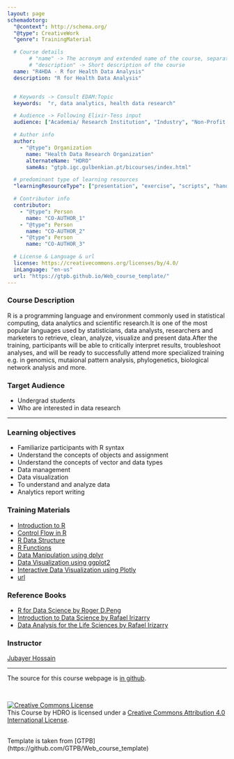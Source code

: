 ```yaml
---
layout: page
schemadotorg:
  "@context": http://schema.org/
  "@type": CreativeWork
  "genre": TrainingMaterial

  # Course details
       # "name" -> The acronym and extended name of the course, separated by " - "
       # "description" -> Short description of the course
  name: "R4HDA - R for Health Data Analysis"
  description: "R for Health Data Analysis"


  # Keywords -> Consult EDAM:Topic
  keywords:  "r, data analytics, health data research"

  # Audience -> Following Elixir-Tess input
  audience: ["Academia/ Research Institution", "Industry", "Non-Profit Organisation", "Healthcare"]

  # Author info
  author:
    - "@type": Organization
      name: "Health Data Research Organization"
      alternateName: "HDRO"
      sameAs: "gtpb.igc.gulbenkian.pt/bicourses/index.html"

  # predominant type of learning resources
  "learningResourceType": ["presentation", "exercise", "scripts", "handout"]

  # Contributor info
  contributor:
    - "@type": Person
      name: "CO-AUTHOR_1"
    - "@type": Person
      name: "CO-AUTHOR_2"
    - "@type": Person
      name: "CO-AUTHOR_3"

  # License & Language & url
  license: https://creativecommons.org/licenses/by/4.0/
  inLanguage: "en-us"
  url: "https://gtpb.github.io/Web_course_template/"
---
```


### Course Description
R is a programming language and environment commonly used in statistical computing, data analytics and scientific research.It is one of the most popular languages used by statisticians, data analysts, researchers and marketers to retrieve, clean, analyze, visualize and present data.After the training, participants will be able to critically interpret results, troubleshoot analyses, and will be ready to successfully attend more specialized training e.g. in genomics, mutaional pattern analysis, phylogenetics, biological network analysis and more.

### Target Audience
* Undergrad students
* Who are interested in data research

---

### Learning objectives
* Familiarize participants with R syntax
* Understand the concepts of objects and assignment
* Understand the concepts of vector and data types
* Data management
* Data visualization
* To understand and analyze data
* Analytics report writing

### Training Materials
* [Introduction to R](/pages/notes/introduction.html)
* [Control Flow in R](#)
* [R Data Structure](#)
* [R Functions](#)
* [Data Manipulation using dplyr](#)
* [Data Visualization using ggplot2](#)
* [Interactive Data Visualization using Plotly](#)
* [url](/pages/page_name.md)
### Reference Books
* [R for Data Science by Roger D.Peng ](https://bookdown.org/rdpeng/rprogdatascience/)
* [Introduction to Data Science by Rafael Irizarry](https://rafalab.github.io/dsbook/)
* [Data Analysis for the Life Sciences by Rafael Irizarry](https://rafalab.github.io/pagesharvardx.html)


### Instructor
[Jubayer Hossain](https://jhossain.me/)

---

The source for this course webpage is [in github](https://github.com/hdro/R4HDA).

<br/>

<a rel="license" href="http://creativecommons.org/licenses/by/4.0/"><img alt="Creative Commons License" style="border-width:0" src="https://i.creativecommons.org/l/by/4.0/88x31.png" /></a><br /><span xmlns:dct="http://purl.org/dc/terms/" property="dct:title">This Course</span> by <span xmlns:cc="http://creativecommons.org/ns#" property="cc:attributionName">HDRO</span> is licensed under a <a rel="license" href="http://creativecommons.org/licenses/by/4.0/">Creative Commons Attribution 4.0 International License</a>.

<br>
Template is taken from [GTPB](https://github.com/GTPB/Web_course_template)
